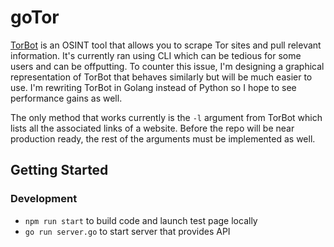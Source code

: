 # goTor

[TorBot](https://github.com/DedSecInside/TorBoT) is an OSINT tool that allows you to scrape Tor sites and pull relevant information. It's currently ran using CLI which can be tedious for some users and can be offputting. To counter this issue, I'm designing a graphical representation of TorBot that behaves similarly but will be much easier to use. I'm rewriting TorBot in Golang instead of Python so I hope to see performance gains as well.

The only method that works currently is the `-l` argument from TorBot which lists all the associated links of a website. Before the repo will be near production ready, the rest of the arguments must be implemented as well.

## Getting Started

### Development
  - `npm run start` to build code and launch test page locally
  - `go run server.go` to start server that provides API
